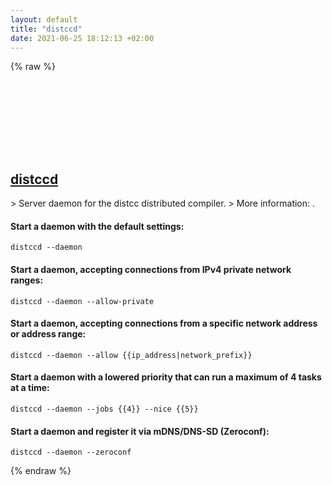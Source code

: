 ```yaml
---
layout: default
title: "distccd"
date: 2021-06-25 18:12:13 +02:00
---
```

{% raw %}
<h2 id="distccd">
  <a href="/en/common/distccd.html">distccd</a> <a href="#distccd"><svg class="icon">
    <use href="/assets/images/unicode_sprite.svg#link" />
  </svg></a>
</h2>
> Server daemon for the distcc distributed compiler.
> More information: <https://distcc.github.io>.

#### Start a daemon with the default settings:
```shell
distccd --daemon
```
#### Start a daemon, accepting connections from IPv4 private network ranges:
```shell
distccd --daemon --allow-private
```
#### Start a daemon, accepting connections from a specific network address or address range:
```shell
distccd --daemon --allow {{ip_address|network_prefix}}
```
#### Start a daemon with a lowered priority that can run a maximum of 4 tasks at a time:
```shell
distccd --daemon --jobs {{4}} --nice {{5}}
```
#### Start a daemon and register it via mDNS/DNS-SD (Zeroconf):
```shell
distccd --daemon --zeroconf
```
{% endraw %}